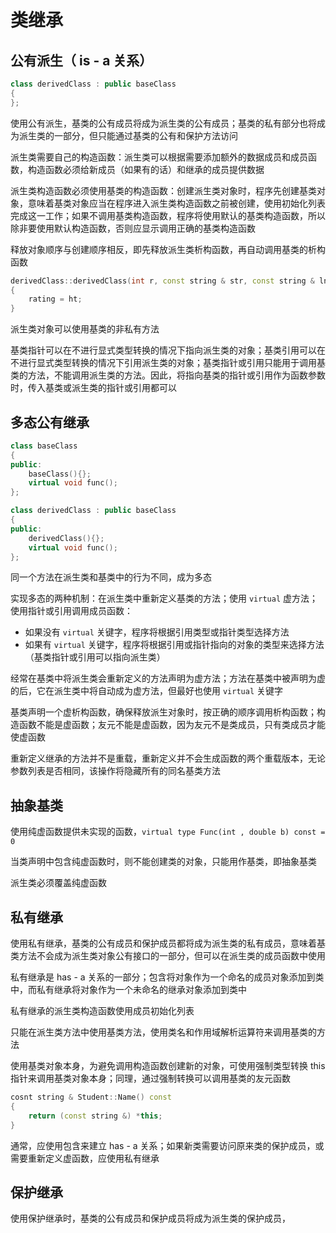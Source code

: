 # 类继承

 ## 公有派生（ is - a 关系）

```cpp
class derivedClass : public baseClass
{
};
```
使用公有派生，基类的公有成员将成为派生类的公有成员；基类的私有部分也将成为派生类的一部分，但只能通过基类的公有和保护方法访问

派生类需要自己的构造函数：派生类可以根据需要添加额外的数据成员和成员函数，构造函数必须给新成员（如果有的话）和继承的成员提供数据

派生类构造函数必须使用基类的构造函数：创建派生类对象时，程序先创建基类对象，意味着基类对象应当在程序进入派生类构造函数之前被创建，使用初始化列表完成这一工作；如果不调用基类构造函数，程序将使用默认的基类构造函数，所以除非要使用默认构造函数，否则应显示调用正确的基类构造函数

释放对象顺序与创建顺序相反，即先释放派生类析构函数，再自动调用基类的析构函数

```cpp
derivedClass::derivedClass(int r, const string & str, const string & ln, bool ht) : baseClass(r, str, ln)
{
    rating = ht;
}
```

派生类对象可以使用基类的非私有方法

基类指针可以在不进行显式类型转换的情况下指向派生类的对象；基类引用可以在不进行显式类型转换的情况下引用派生类的对象；基类指针或引用只能用于调用基类的方法，不能调用派生类的方法。因此，将指向基类的指针或引用作为函数参数时，传入基类或派生类的指针或引用都可以

## 多态公有继承
```cpp
class baseClass
{
public:
    baseClass(){};
    virtual void func();
};

class derivedClass : public baseClass
{
public:
    derivedClass(){};
    virtual void func();
};
```
同一个方法在派生类和基类中的行为不同，成为多态

实现多态的两种机制：在派生类中重新定义基类的方法；使用 `virtual` 虚方法；使用指针或引用调用成员函数：

 - 如果没有 `virtual` 关键字，程序将根据引用类型或指针类型选择方法
 - 如果有 `virtual` 关键字，程序将根据引用或指针指向的对象的类型来选择方法（基类指针或引用可以指向派生类）

经常在基类中将派生类会重新定义的方法声明为虚方法；方法在基类中被声明为虚的后，它在派生类中将自动成为虚方法，但最好也使用 `virtual` 关键字

基类声明一个虚析构函数，确保释放派生对象时，按正确的顺序调用析构函数；构造函数不能是虚函数；友元不能是虚函数，因为友元不是类成员，只有类成员才能使虚函数

重新定义继承的方法并不是重载，重新定义并不会生成函数的两个重载版本，无论参数列表是否相同，该操作将隐藏所有的同名基类方法

 

## 抽象基类
使用纯虚函数提供未实现的函数，`virtual type Func(int , double b) const = 0`

当类声明中包含纯虚函数时，则不能创建类的对象，只能用作基类，即抽象基类

派生类必须覆盖纯虚函数

## 私有继承
使用私有继承，基类的公有成员和保护成员都将成为派生类的私有成员，意味着基类方法不会成为派生类对象公有接口的一部分，但可以在派生类的成员函数中使用

私有继承是 has - a 关系的一部分；包含将对象作为一个命名的成员对象添加到类中，而私有继承将对象作为一个未命名的继承对象添加到类中

私有继承的派生类构造函数使用成员初始化列表

只能在派生类方法中使用基类方法，使用类名和作用域解析运算符来调用基类的方法

使用基类对象本身，为避免调用构造函数创建新的对象，可使用强制类型转换 this 指针来调用基类对象本身；同理，通过强制转换可以调用基类的友元函数

```cpp
cosnt string & Student::Name() const
{
    return (const string &) *this;
}
```

通常，应使用包含来建立 has - a 关系；如果新类需要访问原来类的保护成员，或需要重新定义虚函数，应使用私有继承


## 保护继承
使用保护继承时，基类的公有成员和保护成员将成为派生类的保护成员，
